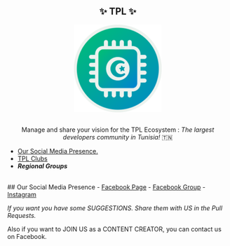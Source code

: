 <h2 align="center"><b> ✨ TPL ✨ </b></h2>
<div style="text-align:center" align="center"><img src="TPL LOGO ROUND.png" width="200" height="200" class="center" align="center"></div>
<br />

<p align="center">Manage and share your vision for the TPL Ecosystem : <i>The largest developers community in Tunisia!</i> 🇹🇳</p>

<ul>
  <li> <a href="https://linktr.ee/tpl.tn" target="_blank">Our Social Media Presence.</a> </li> 
  <li> <a href="https://linktr.ee/tpl_clubs" target="_blank">TPL Clubs</a></li>
  <li> <b><i> Regional Groups </i></b> </li>
</ul>
<br>
## Our Social Media Presence
- <a href="https://facebook.com/tpl.tn" target="_blank">Facebook Page</a>
- <a href="https://facebook.com/groups/group.tpl" target="_blank">Facebook Group</a>
- <a href="https://instagram.com/tpl.tn" target="_blank">Instagram</a>

<i>If you want you have some SUGGESTIONS. Share them with US in the Pull Requests.</i>
<p>Also if you want to JOIN US as a CONTENT CREATOR, you can contact us on Facebook.</p>


